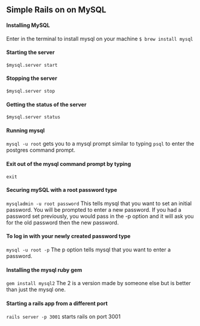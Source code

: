## Simple Rails on on MySQL

#### Installing MySQL  
Enter in the terminal to install mysql on your machine
 ```$ brew install mysql```

#### Starting the server
 ```$mysql.server start```

#### Stopping the server
  ```$mysql.server stop```

#### Getting the status of the server
 ```$mysql.server status```

#### Running mysql
 ```mysql -u root```
 gets you to a mysql prompt similar to typing ```psql``` to enter the postgres command prompt.

#### Exit out of the mysql command prompt by typing
  ```exit```

#### Securing mySQL with a root password type
 ```mysqladmin -u root password```
 This tells mysql that you want to set an initial password. You will be prompted to enter a new password. If you had a password set previously, you would pass in the -p option and it will ask you for the old password then the new password.

#### To log in with your newly created password type
 ```mysql -u root -p```
 The p option tells mysql that you want to enter a password.

#### Installing the mysql ruby gem
 ```gem install mysql2```
 The 2 is a version made by someone else but is better than just the mysql one.

#### Starting a rails app from a different port
```rails server -p 3001```
starts rails on port 3001
